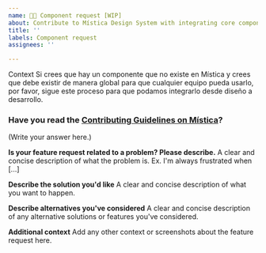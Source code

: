 ```yaml
---
name: 🤜🤛 Component request [WIP]
about: Contribute to Mística Design System with integrating core components
title: ''
labels: Component request
assignees: ''

---
```

<!-- _English or spanish is ok._ -->

Context
Si crees que hay un componente que no existe en Mística y crees que debe existir de manera global para que cualquier equipo pueda usarlo, por favor, sigue este proceso para que podamos integrarlo desde diseño a desarrollo.

### Have you read the [Contributing Guidelines on Mística](https://google.es)?
(Write your answer here.)

**Is your feature request related to a problem? Please describe.**
A clear and concise description of what the problem is. Ex. I'm always frustrated when [...]

**Describe the solution you'd like**
A clear and concise description of what you want to happen.

**Describe alternatives you've considered**
A clear and concise description of any alternative solutions or features you've considered.

**Additional context**
Add any other context or screenshots about the feature request here.
